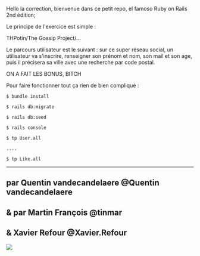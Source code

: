 Hello la correction, bienvenue dans ce petit repo, el famoso Ruby on Rails 2nd édition;

Le principe de l'exercice est simple :

THPotin/The Gossip Project/...


Le parcours utilisateur est le suivant : sur ce super réseau social, un utilisateur va s'inscrire, renseigner son prénom et nom, son mail et son age, puis il précisera sa ville avec une recherche par code postal. 

ON A FAIT LES BONUS, BITCH


Pour faire fonctionner tout ça rien de bien compliqué : 
~~~~~~~~~~~~~~~~~~~~
$ bundle install

$ rails db:migrate

$ rails db:seed

$ rails console

$ tp User.all

....

$ tp Like.all
~~~~~~~~~~~~~~~~~~~~
------

par Quentin vandecandelaere @Quentin vandecandelaere 
------

&
par Martin François @tinmar
------

&
Xavier Refour @Xavier.Refour
------

![](https://media.giphy.com/media/knC8ISmQysyOs/giphy.gif)
